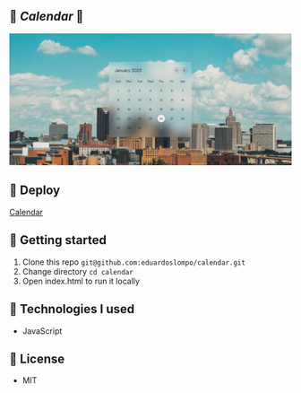 ## :calendar: _Calendar_ :calendar:

![Calendar](https://raw.githubusercontent.com/eduardoslompo/calendar/master/assets/imgs/cover.png)

## :rocket: Deploy

[Calendar](https://calendarglass.netlify.app/)

## :memo: Getting started

1. Clone this repo `git@github.com:eduardoslompo/calendar.git`
2. Change directory `cd calendar`
3. Open index.html to run it locally

## :construction: Technologies I used

- JavaScript

## :scroll: License
- MIT
